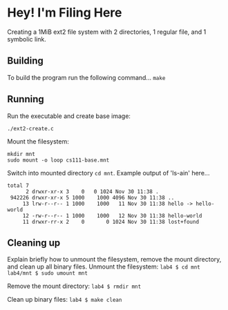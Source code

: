 # Hey! I'm Filing Here

Creating a 1MiB ext2 file system with 2 directories, 1 regular file, and 1 symbolic link.

## Building

To build the program run the following command...
```make```

## Running

Run the executable and create base image:
```
./ext2-create.c
```
Mount the filesystem:
```
mkdir mnt
sudo mount -o loop cs111-base.mnt   
```
Switch into mounted directory `cd mnt`. Example output of 'ls-ain' here...
```
total 7
      2 drwxr-xr-x 3	0	0 1024 Nov 30 11:38 .
 942226 drwxr-xr-x 5 1000    1000 4096 Nov 30 11:38 ..
     13 lrw-r--r-- 1 1000    1000   11 Nov 30 11:38 hello -> hello-world
     12 -rw-r--r-- 1 1000    1000   12 Nov 30 11:38 hello-world
     11 drwxr-rr-x 2 	0       0 1024 Nov 30 11:38 lost+found
```

## Cleaning up

Explain briefly how to unmount the filesystem, remove the mount directory, and
clean up all binary files.
Unmount the filesystem:
```lab4 $ cd mnt```
```lab4/mnt $ sudo umount mnt```

Remove the mount directory:
```lab4 $ rmdir mnt```

Clean up binary files:
```lab4 $ make clean```
